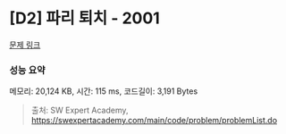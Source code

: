 # [D2] 파리 퇴치 - 2001 

[문제 링크](https://swexpertacademy.com/main/code/problem/problemDetail.do?contestProbId=AV5PzOCKAigDFAUq) 

### 성능 요약

메모리: 20,124 KB, 시간: 115 ms, 코드길이: 3,191 Bytes



> 출처: SW Expert Academy, https://swexpertacademy.com/main/code/problem/problemList.do